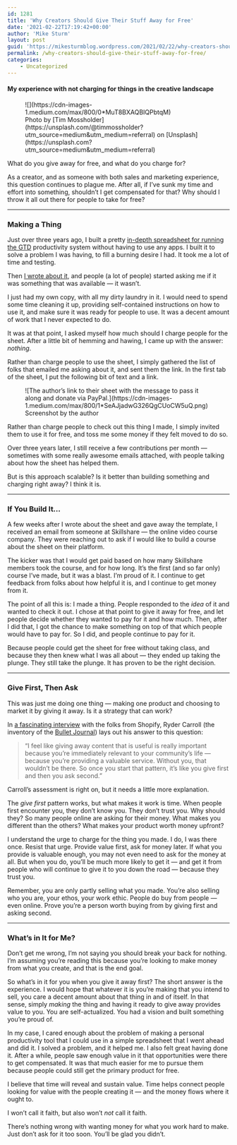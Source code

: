 ```yaml
---
id: 1281
title: 'Why Creators Should Give Their Stuff Away for Free'
date: '2021-02-22T17:19:42+00:00'
author: 'Mike Sturm'
layout: post
guid: 'https://mikesturmblog.wordpress.com/2021/02/22/why-creators-should-give-their-stuff-away-for-free/'
permalink: /why-creators-should-give-their-stuff-away-for-free/
categories:
    - Uncategorized
---
```


#### My experience with not charging for things in the creative landscape

<figure class="wp-caption">![](https://cdn-images-1.medium.com/max/800/0*MuT8BXAQBIQPbtqM)<figcaption class="wp-caption-text">Photo by [Tim Mossholder](https://unsplash.com/@timmossholder?utm_source=medium&utm_medium=referral) on [Unsplash](https://unsplash.com?utm_source=medium&utm_medium=referral)</figcaption></figure>What do you give away for free, and what do you charge for?

As a creator, and as someone with both sales and marketing experience, this question continues to plague me. After all, if I’ve sunk my time and effort into something, shouldn’t I get compensated for that? Why should I throw it all out there for people to take for free?

---

### Making a Thing

Just over three years ago, I built a pretty [in-depth spreadsheet for running the GTD](http://mikesturm.net/GTD-GS) productivity system without having to use any apps. I built it to solve a problem I was having, to fill a burning desire I had. It took me a lot of time and testing.

Then [I wrote about it](https://medium.com/better-humans/how-to-implement-a-killer-gtd-system-in-google-sheets-ad9c9857a8bd), and people (a lot of people) started asking me if it was something that was available — it wasn’t.

I just had my own copy, with all my dirty laundry in it. I would need to spend some time cleaning it up, providing self-contained instructions on how to use it, and make sure it was ready for people to use. It was a decent amount of work that I never expected to do.

It was at that point, I asked myself how much should I charge people for the sheet. After a little bit of hemming and hawing, I came up with the answer: *nothing*.

Rather than charge people to use the sheet, I simply gathered the list of folks that emailed me asking about it, and sent them the link. In the first tab of the sheet, I put the following bit of text and a link.

<figure class="wp-caption">![The author’s link to their sheet with the message to pass it along and donate via PayPal.](https://cdn-images-1.medium.com/max/800/1*SeAJjadwG326QgCUoCW5uQ.png)<figcaption class="wp-caption-text">Screenshot by the author</figcaption></figure>Rather than charge people to check out this thing I made, I simply invited them to use it for free, and toss me some money if they felt moved to do so.

Over three years later, I still receive a few contributions per month — sometimes with some really awesome emails attached, with people talking about how the sheet has helped them.

But is this approach scalable? Is it better than building something and charging right away? I think it is.

---

### If You Build It…

A few weeks after I wrote about the sheet and gave away the template, I received an email from someone at Skillshare — the online video course company. They were reaching out to ask if I would like to build a course about the sheet on their platform.

The kicker was that I would get paid based on how many Skillshare members took the course, and for how long. It’s the first (and so far only) course I’ve made, but it was a blast. I’m proud of it. I continue to get feedback from folks about how helpful it is, and I continue to get money from it.

The point of all this is: I made a thing. People responded to the *idea* of it and wanted to check it out. I chose at that point to give it away for free, and let people decide whether they wanted to pay for it and how much. Then, after I did that, I got the chance to make something on top of that which people would have to pay for. So I did, and people continue to pay for it.

Because people could get the sheet for free without taking class, and because they then knew what I was all about — they ended up taking the plunge. They still take the plunge. It has proven to be the right decision.

---

### Give First, Then Ask

This was just me doing one thing — making one product and choosing to market it by giving it away. Is it a strategy that can work?

In [a fascinating interview](https://www.shopify.com/blog/bullet-journal-methodology) with the folks from Shopify, Ryder Carroll (the inventory of the [Bullet Journal](http://bulletjournal.com)) lays out his answer to this question:

> “I feel like giving away content that is useful is really important because you’re immediately relevant to your community’s life — because you’re providing a valuable service. Without you, that wouldn’t be there. So once you start that pattern, it’s like you give first and then you ask second.”

Carroll’s assessment is right on, but it needs a little more explanation.

The *give first* pattern works, but what makes it work is time. When people first encounter you, they don’t know you. They don’t trust you. Why should they? So many people online are asking for their money. What makes you different than the others? What makes your product worth money upfront?

I understand the urge to charge for the thing you made. I do, I was there once. Resist that urge. Provide value first, ask for money later. If what you provide is valuable enough, you may not even need to ask for the money at all. But when you do, you’ll be much more likely to get it — and get it from people who will continue to give it to you down the road — because they trust you.

Remember, you are only partly selling what you made. You’re also selling who you are, your ethos, your work ethic. People do buy from people — even online. Prove you’re a person worth buying from by giving first and asking second.

---

### What’s in It for Me?

Don’t get me wrong, I’m not saying you should break your back for nothing. I’m assuming you’re reading this because you’re looking to make money from what you create, and that is the end goal.

So what’s in it for you when you give it away first? The short answer is the experience. I would hope that whatever it is you’re making that you intend to sell, you care a decent amount about that thing in and of itself. In that sense, simply *making* the thing and having it ready to give away provides value to you. You are self-actualized. You had a vision and built something you’re proud of.

In my case, I cared enough about the problem of making a personal productivity tool that I could use in a simple spreadsheet that I went ahead and did it. I solved a problem, and it helped me. I also felt great having done it. After a while, people saw enough value in it that opportunities were there to get compensated. It was that much easier for me to pursue them because people could still get the primary product for free.

I believe that time will reveal and sustain value. Time helps connect people looking for value with the people creating it — and the money flows where it ought to.

I won’t call it faith, but also won’t *not* call it faith.

There’s nothing wrong with wanting money for what you work hard to make. Just don’t ask for it too soon. You’ll be glad you didn’t.